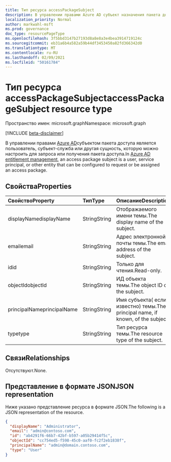 ```yaml
---
title: Тип ресурса accessPackageSubject
description: В управлении правами Azure AD субъект назначения пакета доступа.
localization_priority: Normal
author: markwahl-msft
ms.prod: governance
doc_type: resourcePageType
ms.openlocfilehash: 3f5bbd3147b27193d8a8e8a3e4bea3914719124c
ms.sourcegitcommit: eb31a6b4a582a59b44df3453450a82fd366342d0
ms.translationtype: MT
ms.contentlocale: ru-RU
ms.lasthandoff: 02/09/2021
ms.locfileid: "50161784"
---
```

# <a name="accesspackagesubject-resource-type"></a><span data-ttu-id="25dad-103">Тип ресурса accessPackageSubject</span><span class="sxs-lookup"><span data-stu-id="25dad-103">accessPackageSubject resource type</span></span>

<span data-ttu-id="25dad-104">Пространство имен: microsoft.graph</span><span class="sxs-lookup"><span data-stu-id="25dad-104">Namespace: microsoft.graph</span></span>

[!INCLUDE [beta-disclaimer](../../includes/beta-disclaimer.md)]

<span data-ttu-id="25dad-105">В управлении правами [Azure AD](entitlementmanagement-root.md)субъектом пакета доступа является пользователь, субъект-служба или другая сущность, которую можно настроить для запроса или получения пакета доступа.</span><span class="sxs-lookup"><span data-stu-id="25dad-105">In [Azure AD entitlement management](entitlementmanagement-root.md), an access package subject is a user, service principal, or other entity that can be configured to request or be assigned an access package.</span></span>

## <a name="properties"></a><span data-ttu-id="25dad-106">Свойства</span><span class="sxs-lookup"><span data-stu-id="25dad-106">Properties</span></span>

| <span data-ttu-id="25dad-107">Свойство</span><span class="sxs-lookup"><span data-stu-id="25dad-107">Property</span></span>     | <span data-ttu-id="25dad-108">Тип</span><span class="sxs-lookup"><span data-stu-id="25dad-108">Type</span></span>        | <span data-ttu-id="25dad-109">Описание</span><span class="sxs-lookup"><span data-stu-id="25dad-109">Description</span></span> |
|:-------------|:------------|:------------|
|<span data-ttu-id="25dad-110">displayName</span><span class="sxs-lookup"><span data-stu-id="25dad-110">displayName</span></span>|<span data-ttu-id="25dad-111">String</span><span class="sxs-lookup"><span data-stu-id="25dad-111">String</span></span>|<span data-ttu-id="25dad-112">Отображаемого имени темы.</span><span class="sxs-lookup"><span data-stu-id="25dad-112">The display name of the subject.</span></span>|
|<span data-ttu-id="25dad-113">email</span><span class="sxs-lookup"><span data-stu-id="25dad-113">email</span></span>|<span data-ttu-id="25dad-114">String</span><span class="sxs-lookup"><span data-stu-id="25dad-114">String</span></span>|<span data-ttu-id="25dad-115">Адрес электронной почты темы.</span><span class="sxs-lookup"><span data-stu-id="25dad-115">The email address of the subject.</span></span>|
|<span data-ttu-id="25dad-116">id</span><span class="sxs-lookup"><span data-stu-id="25dad-116">id</span></span>|<span data-ttu-id="25dad-117">String</span><span class="sxs-lookup"><span data-stu-id="25dad-117">String</span></span>| <span data-ttu-id="25dad-118">Только для чтения.</span><span class="sxs-lookup"><span data-stu-id="25dad-118">Read-only.</span></span>|
|<span data-ttu-id="25dad-119">objectId</span><span class="sxs-lookup"><span data-stu-id="25dad-119">objectId</span></span>|<span data-ttu-id="25dad-120">String</span><span class="sxs-lookup"><span data-stu-id="25dad-120">String</span></span>|<span data-ttu-id="25dad-121">ИД объекта темы.</span><span class="sxs-lookup"><span data-stu-id="25dad-121">The object ID of the subject.</span></span>|
|<span data-ttu-id="25dad-122">principalName</span><span class="sxs-lookup"><span data-stu-id="25dad-122">principalName</span></span>|<span data-ttu-id="25dad-123">String</span><span class="sxs-lookup"><span data-stu-id="25dad-123">String</span></span>|<span data-ttu-id="25dad-124">Имя субъекта( если известно) темы.</span><span class="sxs-lookup"><span data-stu-id="25dad-124">The principal name, if known, of the subject.</span></span>|
|<span data-ttu-id="25dad-125">type</span><span class="sxs-lookup"><span data-stu-id="25dad-125">type</span></span>|<span data-ttu-id="25dad-126">String</span><span class="sxs-lookup"><span data-stu-id="25dad-126">String</span></span>|<span data-ttu-id="25dad-127">Тип ресурса темы.</span><span class="sxs-lookup"><span data-stu-id="25dad-127">The resource type of the subject.</span></span>|

## <a name="relationships"></a><span data-ttu-id="25dad-128">Связи</span><span class="sxs-lookup"><span data-stu-id="25dad-128">Relationships</span></span>

<span data-ttu-id="25dad-129">Отсутствуют.</span><span class="sxs-lookup"><span data-stu-id="25dad-129">None.</span></span>

## <a name="json-representation"></a><span data-ttu-id="25dad-130">Представление в формате JSON</span><span class="sxs-lookup"><span data-stu-id="25dad-130">JSON representation</span></span>

<span data-ttu-id="25dad-131">Ниже указано представление ресурса в формате JSON.</span><span class="sxs-lookup"><span data-stu-id="25dad-131">The following is a JSON representation of the resource.</span></span>

<!-- {
  "blockType": "resource",
  "optionalProperties": [

  ],
  "@odata.type": "microsoft.graph.accessPackageSubject",
  "keyProperty": "id"
}-->

```json
{
  "displayName": "Administrator",
  "email": "admin@contoso.com",
  "id": "ab4291f6-66b7-42bf-b597-a05b29414f5c",
  "objectId": "cc754ed5-f598-45c0-aaf0-fc2f2eb1838f",
  "principalName": "admin@domain.contoso.com",
  "type": "User"
}
```

<!-- uuid: 16cd6b66-4b1a-43a1-adaf-3a886856ed98
2019-02-04 14:57:30 UTC -->
<!-- {
  "type": "#page.annotation",
  "description": "accessPackageSubject resource",
  "keywords": "",
  "section": "documentation",
  "tocPath": ""
}-->


